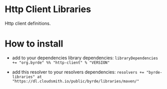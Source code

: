 # Http Client Libraries

Http client definitions.

# How to install

* add to your dependencies library dependencies:
```libraryDependencies += "org.byrde" %% "http-client" % "VERSION"```

* add this resolver to your resolvers dependencies:
```resolvers += "byrde-libraries" at "https://dl.cloudsmith.io/public/byrde/libraries/maven/"```
